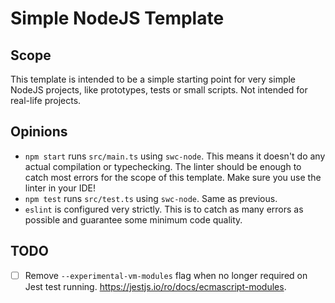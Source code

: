 # Simple NodeJS Template

## Scope

This template is intended to be a simple starting point for very simple NodeJS projects, like prototypes, tests or small
scripts. Not intended for real-life projects.

## Opinions

- `npm start` runs `src/main.ts` using `swc-node`. This means it doesn't do any actual compilation or typechecking. The
  linter should be enough to catch most errors for the scope of this template. Make sure you use the linter in your IDE!
- `npm test` runs `src/test.ts` using `swc-node`. Same as previous.
- `eslint` is configured very strictly. This is to catch as many errors as possible and guarantee some minimum code
  quality.

## TODO
- [ ] Remove `--experimental-vm-modules` flag when no longer required on Jest test running. https://jestjs.io/ro/docs/ecmascript-modules. 
